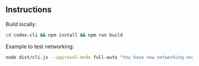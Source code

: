 
## Instructions  

Build locally:  

```sh
cd codex-cli && npm install && npm run build
```  

Example to test networking: 

```sh
node dist/cli.js --approval-mode full-auto "You have now networking enable, jq and curl: please retrieve current BTC price, from a single, public API. Answer ONLY with the price in dollars and be fast".
```  

